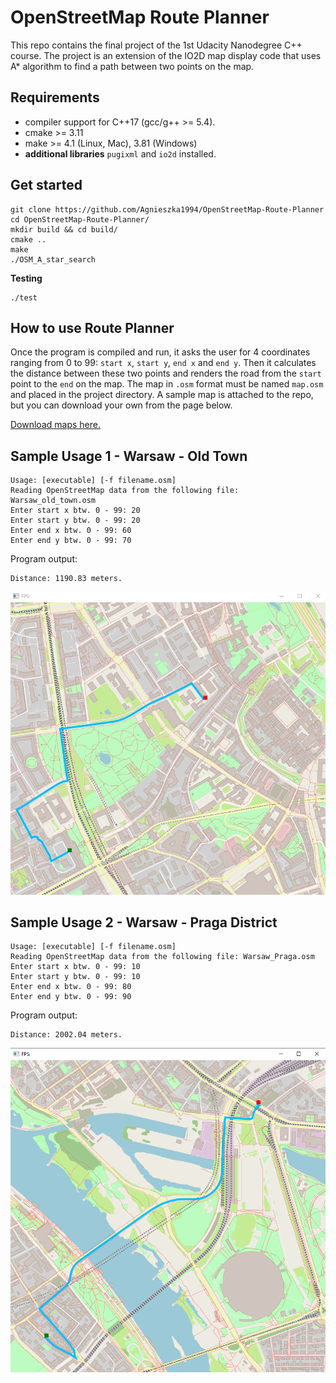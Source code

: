 # OpenStreetMap Route Planner

This repo contains the final project of the 1st Udacity Nanodegree C++ course.
The project is an extension of the IO2D map display code that uses A* algorithm to find a path between two points on the map.

## Requirements

- compiler support for C++17 (gcc/g++ >= 5.4).
- cmake >= 3.11
- make >= 4.1 (Linux, Mac), 3.81 (Windows)
- **additional libraries** `pugixml` and `io2d` installed. 

## Get started
```shell
git clone https://github.com/Agnieszka1994/OpenStreetMap-Route-Planner
cd OpenStreetMap-Route-Planner/
mkdir build && cd build/
cmake ..
make
./OSM_A_star_search
```
**Testing**
```shell
./test
```

## How to use Route Planner

Once the program is compiled and run, it asks the user for 4 coordinates ranging from 0 to 99: `start x`, `start y`, `end x` and `end y`. Then it calculates the distance between these two points and renders the road from the `start` point to the `end` on the map. The map in `.osm` format must be named `map.osm` and placed in the project directory. A sample map is attached to the repo, but you can download your own from the page below.

[Download maps here.](https://www.openstreetmap.org/) 

## Sample Usage 1 - Warsaw - Old Town

```
Usage: [executable] [-f filename.osm]
Reading OpenStreetMap data from the following file: Warsaw_old_town.osm
Enter start x btw. 0 - 99: 20
Enter start y btw. 0 - 99: 20
Enter end x btw. 0 - 99: 60
Enter end y btw. 0 - 99: 70

```
Program output:
```
Distance: 1190.83 meters.
```
[![img](https://github.com/Agnieszka1994/OpenStreetMap-Route-Planner/blob/main/images/old_town.png)](https://github.com/Agnieszka1994/OpenStreetMap-Route-Planner/blob/main/images/)

## Sample Usage 2 - Warsaw - Praga District
```
Usage: [executable] [-f filename.osm]
Reading OpenStreetMap data from the following file: Warsaw_Praga.osm
Enter start x btw. 0 - 99: 10
Enter start y btw. 0 - 99: 10
Enter end x btw. 0 - 99: 80
Enter end y btw. 0 - 99: 90
```
Program output:
```
Distance: 2002.04 meters.
```
[![img](https://github.com/Agnieszka1994/OpenStreetMap-Route-Planner/blob/main/images/Warsaw_Praga.png)](https://github.com/Agnieszka1994/OpenStreetMap-Route-Planner/blob/main/images/)
